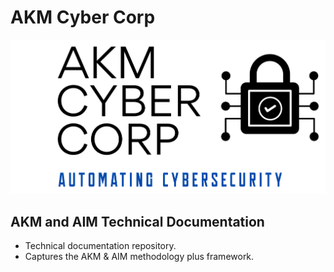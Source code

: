 # AKM Cyber Corp
![logo](images/AKMCyberLogo.png)

## AKM and AIM Technical Documentation

- Technical documentation repository.
- Captures the AKM & AIM methodology plus framework.

